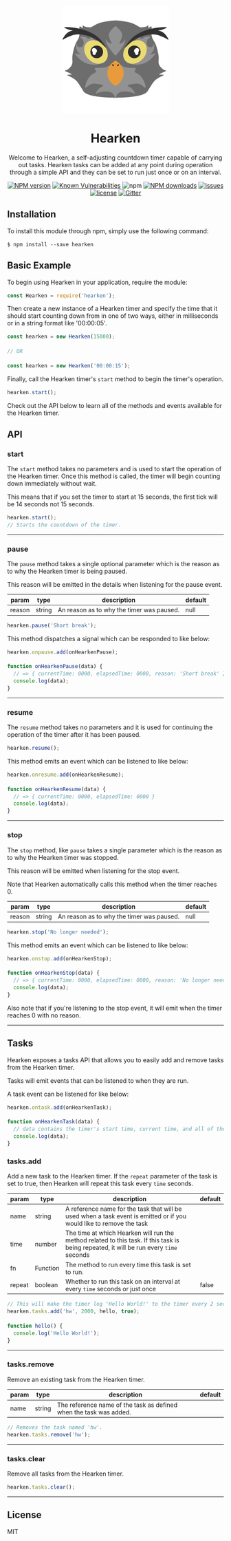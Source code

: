 <p align="center">
  <img width="250" height="250" src="https://github.com/robertcorponoi/graphics/blob/master/hearken/hearken-logo.png?raw=true">
</p>

<h1 align="center">Hearken</h1>

<p align="center">Welcome to Hearken, a self-adjusting countdown timer capable of carrying out tasks. Hearken tasks can be added at any point during operation through a simple API and they can be set to run just once or on an interval.<p>

<div align="center">

  [![NPM version](https://img.shields.io/npm/v/hearken.svg?style=flat)](https://www.npmjs.com/package/hearken)
  [![Known Vulnerabilities](https://snyk.io/test/github/robertcorponoi/hearken/badge.svg)](https://snyk.io/test/github/robertcorponoi/hearken)
  ![npm](https://img.shields.io/npm/dt/hearken)
  [![NPM downloads](https://img.shields.io/npm/dm/hearken.svg?style=flat)](https://www.npmjs.com/package/hearken)
  <a href="https://badge.fury.io/js/hearken"><img src="https://img.shields.io/github/issues/robertcorponoi/hearken.svg" alt="issues" height="18"></a>
  <a href="https://badge.fury.io/js/hearken"><img src="https://img.shields.io/github/license/robertcorponoi/hearken.svg" alt="license" height="18"></a>
  [![Gitter](https://badges.gitter.im/gitterHQ/gitter.svg)](https://gitter.im/robertcorponoi)

</div>

## **Installation**

To install this module through npm, simply use the following command:

```
$ npm install --save hearken
```

## **Basic Example**

To begin using Hearken in your application, require the module:

```js
const Hearken = require('hearken');
```

Then create a new instance of a Hearken timer and specify the time that it should start counting down from in one of two ways, either in milliseconds or in a string format like '00:00:05'.

```js
const hearken = new Hearken(15000);

// OR

const hearken = new Hearken('00:00:15');
```

Finally, call the Hearken timer's `start` method to begin the timer's operation.

```js
hearken.start();
```

Check out the API below to learn all of the methods and events available for the Hearken timer.

## **API**

### **start**

The `start` method takes no parameters and is used to start the operation of the Hearken timer. Once this method is called,
the timer will begin counting down immediately without wait.

This means that if you set the timer to start at 15 seconds, the first tick will be 14 seconds not 15 seconds.

```js
hearken.start();
// Starts the countdown of the timer.
```

---

### **pause**

The `pause` method takes a single optional parameter which is the reason as to why the Hearken timer is being paused.

This reason will be emitted in the details when listening for the pause event.

| param  | type   | description                               | default |
|--------|--------|-------------------------------------------|---------|
| reason | string | An reason as to why the timer was paused. | null    |

```js
hearken.pause('Short break');
```

This method dispatches a signal which can be responded to like below:

```js
hearken.onpause.add(onHearkenPause);

function onHearkenPause(data) {
  // => { currentTime: 0000, elapsedTime: 0000, reason: 'Short break' }
  console.log(data);
}
```

---

### **resume**

The `resume` method takes no parameters and it is used for continuing the operation of the timer after it has been paused.

```js
hearken.resume();
```

This method emits an event which can be listened to like below:

```js
hearken.onresume.add(onHearkenResume);

function onHearkenResume(data) {
  // => { currentTime: 0000, elapsedTime: 0000 }
  console.log(data);
}
```

---

### **stop**

The `stop` method, like `pause` takes a single parameter which is the reason as to why the Hearken timer was stopped.

This reason will be emitted when listening for the stop event.

Note that Hearken automatically calls this method when the timer reaches 0.

| param  | type   | description                               | default |
|--------|--------|-------------------------------------------|---------|
| reason | string | An reason as to why the timer was paused. | null    |

```js
hearken.stop('No longer needed');
```

This method emits an event which can be listened to like below:

```js
hearken.onstop.add(onHearkenStop);

function onHearkenStop(data) {
  // => { currentTime: 0000, elapsedTime: 0000, reason: 'No longer needed' }
  console.log(data);
}
```

Also note that if you're listening to the stop event, it will emit when the timer reaches 0 with no reason.

---

## **Tasks**

Hearken exposes a tasks API that allows you to easily add and remove tasks from the Hearken timer.

Tasks will emit events that can be listened to when they are run.

A task event can be listened for like below:

```js
hearken.ontask.add(onHearkenTask);

function onHearkenTask(data) {
  // data contains the timer's start time, current time, and all of the task information.
  console.log(data);
}
```

### **tasks.add**

Add a new task to the Hearken timer. If the `repeat` parameter of the task is set to true, then Hearken will repeat this task every `time` seconds.

| param  | type     | description                                                                                                                             | default |
|--------|----------|-----------------------------------------------------------------------------------------------------------------------------------------|---------|
| name   | string   | A reference name for the task that will be used when a task event is emitted or if you would like to remove the task                    |         |
| time   | number   | The time at which Hearken will run the method related to this task. If this task is being repeated, it will be run every `time` seconds |         |
| fn     | Function | The method to run every time this task is set to run.                                                                                   |         |
| repeat | boolean  | Whether to run this task on an interval at every `time` seconds or just once                                                            | false   |

```js
// This will make the timer log 'Hello World!' to the timer every 2 seconds because repeat is set to true.
hearken.tasks.add('hw', 2000, hello, true);

function hello() {
  console.log('Hello World!');
}
```

---

### **tasks.remove**

Remove an existing task from the Hearken timer.

| param | type   | description                                                        | default |
|-------|--------|--------------------------------------------------------------------|---------|
| name  | string | The reference name of the task as defined when the task was added. |         |

```js
// Removes the task named 'hw'.
hearken.tasks.remove('hw');
```

---

### **tasks.clear**

Remove all tasks from the Hearken timer.

```js
hearken.tasks.clear();
```

---

## **License**

MIT